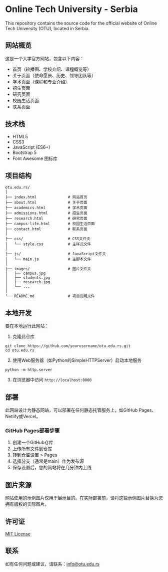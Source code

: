 # Online Tech University - Serbia

This repository contains the source code for the official website of Online Tech University (OTU), located in Serbia.

## 网站概览

这是一个大学官方网站，包含以下内容：

- 首页（轮播图、学校介绍、课程概览等）
- 关于页面（使命愿景、历史、领导团队等）
- 学术页面（课程和专业介绍）
- 招生页面
- 研究页面
- 校园生活页面
- 联系页面

## 技术栈

- HTML5
- CSS3
- JavaScript (ES6+)
- Bootstrap 5
- Font Awesome 图标库

## 项目结构

```
otu.edu.rs/
│
├── index.html              # 网站首页
├── about.html              # 关于页面
├── academics.html          # 学术页面
├── admissions.html         # 招生页面
├── research.html           # 研究页面
├── campus-life.html        # 校园生活页面
├── contact.html            # 联系页面
│
├── css/                    # CSS文件夹
│   └── style.css           # 主样式文件
│
├── js/                     # JavaScript文件夹
│   └── main.js             # 主脚本文件
│
├── images/                 # 图片文件夹
│   ├── campus.jpg
│   ├── students.jpg
│   ├── research.jpg
│   └── ...
│
└── README.md               # 项目说明文件
```

## 本地开发

要在本地运行此网站：

1. 克隆此仓库
```
git clone https://github.com/yourusername/otu.edu.rs.git
cd otu.edu.rs
```

2. 使用Web服务器（如Python的SimpleHTTPServer）启动本地服务
```
python -m http.server
```

3. 在浏览器中访问 `http://localhost:8000`

## 部署

此网站设计为静态网站，可以部署在任何静态托管服务上，如GitHub Pages、Netlify或Vercel。

### GitHub Pages部署步骤

1. 创建一个GitHub仓库
2. 上传所有文件到仓库
3. 转到仓库设置 > Pages
4. 选择分支（通常是main）作为发布源
5. 保存设置后，您的网站将在几分钟内上线

## 图片来源

网站使用的示例图片仅用于展示目的。在实际部署前，请将这些示例图片替换为您拥有版权的实际图片。

## 许可证

[MIT License](LICENSE)

## 联系

如有任何问题或建议，请联系：info@otu.edu.rs 
